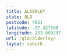 ```yaml
---
title: ALDERLEY
state: QLD
postcode: 4051
latitude: -27.427508
longitude: 153.000297
url: /qld/alderley/
layout: suburb
---
```

